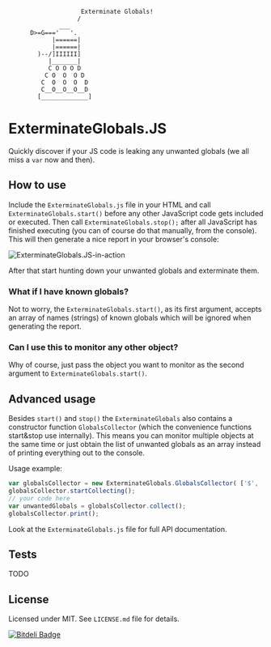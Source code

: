                         Exterminate Globals!
                       /
                  ___
          D>=G==='   '.
                |======|
                |======|
            )--/]IIIIII]
               |_______|
               C O O O D
              C O  O  O D
             C  O  O  O  D
             C__O__O__O__D
            [_____________]

# ExterminateGlobals.JS
Quickly discover if your JS code is leaking any unwanted globals (we all miss a `var` now and then).

## How to use
Include the `ExterminateGlobals.js` file in your HTML and call `ExterminateGlobals.start()` before any other JavaScript code gets included or executed. Then call `ExterminateGlobals.stop();` after all JavaScript has finished executing (you can of course do that manually, from the console). This will then generate a nice report in your browser's console:

![ExterminateGlobals.JS-in-action](https://raw.github.com/janhancic/ExterminateGlobals.JS/master/misc/readme_screenshot.png "ExterminateGlobals.JS in action")

After that start hunting down your unwanted globals and exterminate them.

### What if I have known globals?
Not to worry, the `ExterminateGlobals.start()`, as its first argument, accepts an array of names (strings) of known globals which will be ignored when generating the report.

### Can I use this to monitor any other object?
Why of course, just pass the object you want to monitor as the second argument to `ExterminateGlobals.start()`.

## Advanced usage

Besides `start()` and `stop()` the `ExterminateGlobals` also contains a constructor function `GlobalsCollector` (which the convenience functions start&stop use internally). This means you can monitor multiple objects at the same time or just obtain the list of unwanted globals as an array instead of printing everything out to the console.

Usage example:

```javascript
var globalsCollector = new ExterminateGlobals.GlobalsCollector( ['$', 'jQuery'], myObject);
globalsCollector.startCollecting();
// your code here
var unwantedGlobals = globalsCollector.collect();
globalsCollector.print();
```

Look at the `ExterminateGlobals.js` file for full API documentation.

## Tests

TODO

## License
Licensed under MIT. See `LICENSE.md` file for details.

[![Bitdeli Badge](https://d2weczhvl823v0.cloudfront.net/janhancic/exterminateglobals.js/trend.png)](https://bitdeli.com/free "Bitdeli Badge")
